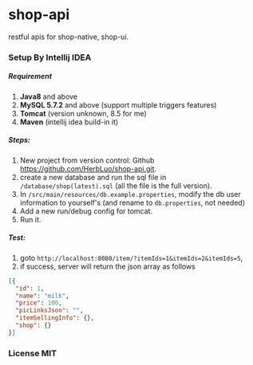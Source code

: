 # shop-api

restful apis for shop-native, shop-ui.

### Setup By Intellij IDEA

##### Requirement
1. __Java8__ and above
2. __MySQL 5.7.2__ and above (support multiple triggers features)
3. __Tomcat__ (version unknown, 8.5 for me)
4. __Maven__ (intellij idea build-in it)

##### Steps:
1. New project from version control: Github
https://github.com/HerbLuo/shop-api.git.
2. create a new database and run the sql file in `/database/shop(latest).sql` 
(all the file is the full version).
3. In `/src/main/resources/db.example.properties`, 
modify the db user information to yourself's (and rename to `db.properties`, not needed)
4. Add a new run/debug config for tomcat.
5. Run it.

##### Test:
1. goto `http://localhost:8080/item/?itemIds=1&itemIds=2&itemIds=5`,
2. if success, server will return the json array as follows
```json
[{
  "id": 1,
  "name": "milk",
  "price": 100,
  "picLinksJson": "",
  "itemSellingInfo": {},
  "shop": {}
}]
```

### License MIT
